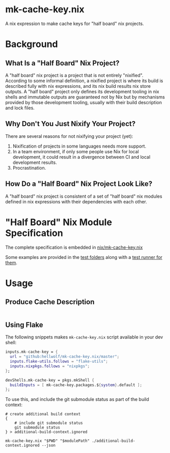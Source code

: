 # mk-cache-key.nix

A nix expression to make cache keys for "half board" nix projects.

# Background

## What Is a "Half Board" Nix Project?

A "half board" nix project is a project that is not entirely "nixified". According to some informal
definition, a nixified project is where its build is described fully with nix expressions, and its
nix build results nix store outputs. A "half board" project only defines its development tooling in
nix shells and immutable outputs are guaranteed not by Nix but by mechanisms provided by those
development tooling, usually with their build description and lock files.

## Why Don't You Just Nixify Your Project?

There are several reasons for not nixifying your project (yet):

1. Nixification of projects in some languages needs more support.
2. In a team environment, if only some people use Nix for local development, it could result in a divergence
   between CI and local development results.
3. Procrastination.

## How Do a "Half Board" Nix Project Look Like?

A "half board" nix project is consistent of a set of "half board" nix modules defined in nix
expressions with their dependencies with each other.

# "Half Board" Nix Module Specification

The complete specification is embedded in [nix/mk-cache-key.nix](nix/mk-cache-key.nix)

Some examples are provided in the [test folders](test/) along with a [test runner for
them](test/run-test.sh).

# Usage

## Produce Cache Description

```shell

```

## Using Flake

The following snippets makes `mk-cache-key.nix` script available in your dev shell:

```nix
inputs.mk-cache-key = {
  url = "github:hellwolf/mk-cache-key.nix/master";
  inputs.flake-utils.follows = "flake-utils";
  inputs.nixpkgs.follows = "nixpkgs";
};

devShells.mk-cache-key = pkgs.mkShell {
  buildInputs = [ mk-cache-key.packages.${system}.default ];
};
```

To use this, and include the git submodule status as part of the build context:

```shell
# create additional build context
{
    # include git submodule status
    git submodule status
} > additional-build-context.ignored

mk-cache-key.nix "$PWD" "$modulePath" ./additional-build-context.ignored --json
```
